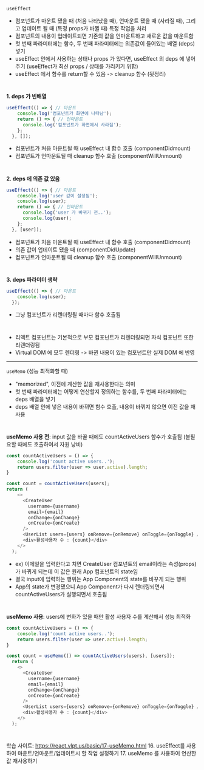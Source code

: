 `useEffect`
- 컴포넌트가 마운트 됐을 때 (처음 나타났을 때), 언마운트 됐을 때 (사라질 때), 그리고 업데이트 될 때 (특정 props가 바뀔 때) 특정 작업을 처리
- 컴포넌트의 내용이 업데이트되면 기존의 값을 언마운트하고 새로운 값을 마운트함
- 첫 번째 파라미터에는 함수, 두 번째 파라미터에는 의존값이 들어있는 배열 (deps) 넣기
- useEffect 안에서 사용하는 상태나 props 가 있다면, useEffect 의 deps 에 넣어주기 (useEffect가 최신 props / 상태를 가리키기 위함)
- useEffect 에서 함수를 return할 수 있음 -> cleanup 함수 (뒷정리)
#
**1. deps 가 빈배열**
```javascript
useEffect(() => { // 마운트
    console.log('컴포넌트가 화면에 나타남');
    return () => { // 언마운트
      console.log('컴포넌트가 화면에서 사라짐');
    };
  }, []);
```
- 컴포넌트가 처음 마운트될 때 useEffect 내 함수 호출 (componentDidmount)
- 컴포넌트가 언마운트될 때 cleanup 함수 호출 (componentWillUnmount)
#
**2. deps 에 의존 값 있음**
```javascript
useEffect(() => { // 마운트
    console.log('user 값이 설정됨');
    console.log(user);
    return () => { // 언마운트
      console.log('user 가 바뀌기 전..');
      console.log(user);
    };
  }, [user]);
```
- 컴포넌트가 처음 마운트될 때 useEffect 내 함수 호출 (componentDidmount)
- 의존 값이 업데이트 됐을 때 (componentDidUpdate)
- 컴포넌트가 언마운트될 때 cleanup 함수 호출 (componentWillUnmount)
#
**3. deps 파라미터 생략**
```javascript
useEffect(() => { // 마운트
    console.log(user);
  });
```
- 그냥 컴포넌트가 리렌더링될 때마다 함수 호출됨
#
- 리액트 컴포넌트는 기본적으로 부모 컴포넌트가 리렌더링되면 자식 컴포넌트 또한 리렌더링됨
- Virtual DOM 에 모두 렌더링 -> 바뀐 내용이 있는 컴포넌트만 실제 DOM 에 반영
***
`useMemo` (성능 최적화할 때)
- "memorized", 이전에 계산한 값을 재사용한다는 의미
- 첫 번째 파라미터에는 어떻게 연산할지 정의하는 함수를, 두 번째 파라미터에는 deps 배열을 넣기
- deps 배열 안에 넣은 내용이 바뀌면 함수 호출, 내용이 바뀌지 않으면 이전 값을 재사용
#
**useMemo 사용 전**: input 값을 바꿀 때에도 countActiveUsers 함수가 호출됨 (불필요할 때에도 호출하여서 자원 낭비)
```javascript
const countActiveUsers = () => {
    console.log('count active users..');
    return users.filter(user => user.active).length;
}

const count = countActiveUsers(users);
return (
    <>
      <CreateUser
        username={username}
        email={email}
        onChange={onChange}
        onCreate={onCreate}
      />
      <UserList users={users} onRemove={onRemove} onToggle={onToggle} />
      <div>활성사용자 수 : {count}</div>
    </>
  );
```
- ex) 이메일을 입력한다고 치면 CreateUser 컴포넌트의 email이라는 속성(props)가 바뀌게 되는데 이 값은 원래 App 컴포넌트의 state임
- 결국 input에 입력하는 행위는 App Component의 state를 바꾸게 되는 행위
- App의 state가 변경됐으니 App Component가 다시 렌더링되면서 countActiveUsers가 실행되면서 호출됨
#
**useMemo 사용**: users에 변화가 있을 때만 활성 사용자 수를 계산해서 성능 최적화
```javascript
const countActiveUsers = () => {
    console.log('count active users..');
    return users.filter(user => user.active).length;
}

const count = useMemo(() => countActiveUsers(users), [users]);
  return (
    <>
      <CreateUser
        username={username}
        email={email}
        onChange={onChange}
        onCreate={onCreate}
      />
      <UserList users={users} onRemove={onRemove} onToggle={onToggle} />
      <div>활성사용자 수 : {count}</div>
    </>
  );
```
#
학습 사이트: https://react.vlpt.us/basic/17-useMemo.html
16. useEffect를 사용하여 마운트/언마운트/업데이트시 할 작업 설정하기
17. useMemo 를 사용하여 연산한 값 재사용하기
